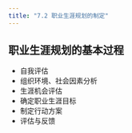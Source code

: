 ```yaml
---
title: "7.2 职业生涯规划的制定"
---
```

## 职业生涯规划的基本过程
- 自我评估
- 组织环境、社会因素分析
- 生涯机会评估
- 确定职业生涯目标
- 制定行动方案
- 评估与反馈